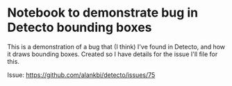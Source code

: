 # Notebook to demonstrate bug in Detecto bounding boxes

This is a demonstration of a bug that (I think) I've found in Detecto,
and how it draws bounding boxes.  Created so I have details for the
issue I'll file for this.

Issue: https://github.com/alankbi/detecto/issues/75
